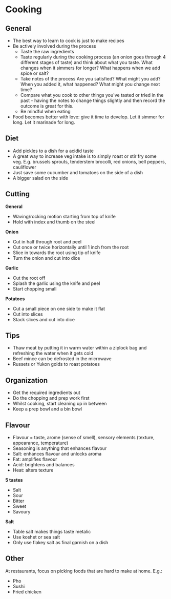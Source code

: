 # Cooking 
## General
- The best way to learn to cook is just to make recipes
- Be actively involved during the process
  - Taste the raw ingredients 
  - Taste regularly during the cooking process (an onion goes through 4 different stages of taste) and think about what you taste. What changes when it simmers for longer? What happens when we add spice or salt? 
  - Take notes of the process Are you satisfied? What might you add? When you added it, what happened? What might you change next time?
  - Compare what you cook to other things you've tasted or tried in the past - having the notes to change things slightly and then record the outcome is great for this.  
  - Be mindful when eating 
- Food becomes better with love: give it time to develop. Let it simmer for long. Let it marinade for long. 

## Diet
- Add pickles to a dish for a acidid taste
- A great way to increase veg intake is to simply roast or stir fry some veg. E.g. brussels sprouts, tenderstem brocolli, red onions, bell peppers, cauliflower
- Just save some cucumber and tomatoes on the side of a dish
- A bigger salad on the side

## Cutting 
**General** 
- Waving/rocking motion starting from top of knife
- Hold with index and thumb on the steel  

**Onion** 
- Cut in half through root and peel
- Cut once or twice horizontally until 1 inch from the root 
- Slice in towards the root using tip of knife  
- Turn the onion and cut into dice

**Garlic** 
- Cut the root off
- Splash the garlic using the knife and peel 
- Start chopping small 

**Potatoes**
- Cut a small piece on one side to make it flat 
- Cut into slices 
- Stack slices and cut into dice 

## Tips
- Thaw meat by putting it in warm water within a ziplock bag and refreshing the water when it gets cold 
- Beef mince can be defrosted in the microwave
- Russets or Yukon golds to roast potatoes

## Organization
- Get the required ingredients out
- Do the chopping and prep work first 
- Whilst cooking, start cleaning up in between 
- Keep a prep bowl and a bin bowl 

## Flavour
- Flavour = taste, arome (sense of smell), sensory elements (texture, appearance, temperature)
- Seasoning is anything that enhances flavour
- Salt: enhances flavour and unlocks aroma
- Fat: amplifies flavour
- Acid: brightens and balances
- Heat: alters texture

**5 tastes**
- Salt
- Sour
- Bitter
- Sweet
- Savoury

**Salt** 
- Table salt makes things taste metalic
- Use koshet or sea salt
- Only use flakey salt as final garnish on a dish 

## Other
At restaurants, focus on picking foods that are hard to make at home. E.g.: 
- Pho
- Sushi
- Fried chicken